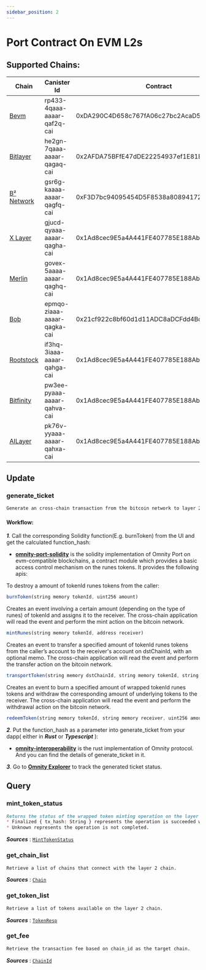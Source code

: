 ```yaml
---
sidebar_position: 2
---
```


# Port Contract On EVM L2s
## Supported Chains:
| Chain | Canister Id | Contract |
| --- | --- | --- |
| [Bevm](https://www.bevm.io/) | rp433-4qaaa-aaaar-qaf2q-cai | 0xDA290C4D658c767fA06c27bc2AcaD59bDFCCff4A |
| [Bitlayer](https://www.bitlayer.org/) | he2gn-7qaaa-aaaar-qagaq-cai | 0x2AFDA75BFfE47dDE22254937ef1E81E1C32B90d9 |
| [B² Network](https://www.bsquared.network/) | gsr6g-kaaaa-aaaar-qagfq-cai | 0xF3D7bc94095454D5F8538a808941729c9B3D3B7A |
| [X Layer](https://www.okx.com/xlayer) | gjucd-qyaaa-aaaar-qagha-cai | 0x1Ad8cec9E5a4A441FE407785E188AbDeb4371468 |
| [Merlin](https://merlinchain.io) | govex-5aaaa-aaaar-qaghq-cai | 0x1Ad8cec9E5a4A441FE407785E188AbDeb4371468 |
| [Bob](https://www.gobob.xyz/) | epmqo-ziaaa-aaaar-qagka-cai | 0x21cf922c8bf60d1d11ADC8aDCFdd4BdAae9e8320 |
| [Rootstock](https://rootstock.io/) | if3hq-3iaaa-aaaar-qahga-cai | 0x1Ad8cec9E5a4A441FE407785E188AbDeb4371468 |
| [Bitfinity](https://bitfinity.network/) | pw3ee-pyaaa-aaaar-qahva-cai | 0x1Ad8cec9E5a4A441FE407785E188AbDeb4371468 |
| [AILayer](https://ailayer.xyz/) | pk76v-yyaaa-aaaar-qahxa-cai | 0x1Ad8cec9E5a4A441FE407785E188AbDeb4371468 |

## Update
### generate_ticket
```md title="generate_ticket(hash: String) -> Result<(), String>"
Generate an cross-chain transaction from the bitcoin network to layer 2 evm-compatible instances. 
```
#### Workflow: 

***1***. Call the corresponding Solidity function(E.g. burnToken) from the UI and get the calculated function_hash:
- **[omnity-port-solidity](https://github.com/octopus-network/omnity-port-solidity/blob/main/contracts/OmnityPort.sol)** is the solidity implementation of Omnity Port on evm-compatible blockchains, a contract module which provides a basic access control mechanism on the runes tokens. It provides the following apis:

To destroy a amount of tokenId runes tokens from the caller:
```jsx title="Solidity"
burnToken(string memory tokenId, uint256 amount)
```

Creates an event involving a certain amount (depending on the type of runes) of tokenId and assigns it to the receiver. 
The cross-chain application will read the event and perform the mint action on the bitcoin network. 
```jsx title="Solidity"
mintRunes(string memory tokenId, address receiver)
```

Creates an event to transfer a specified amount of tokenId runes tokens from the caller’s account to the receiver's account on dstChainId, with an optional memo.
The cross-chain application will read the event and perform the transfer action on the bitcoin network.
```jsx title="Solidity"
transportToken(string memory dstChainId, string memory tokenId, string memory receiver, uint256 amount, string memory memo)
```

Creates an event to burn a specified amount of wrapped tokenId runes tokens and withdraw the corresponding amount of underlying tokens to the receiver.
The cross-chain application will read the event and perform the withdrawal action on the bitcoin network.
```jsx title="Solidity"
redeemToken(string memory tokenId, string memory receiver, uint256 amount)
```

***2***. Put the function_hash as a parameter into generate_ticket from your dapp( either in ***Rust*** or ***Typescript*** ):
- **[omnity-interoperability](https://github.com/octopus-network/omnity-interoperability/blob/main/route/evm/src/service.rs#L240)** is the rust implementation of Omnity protocol. And you can find the details of generate_ticket in it.

***3***. Go to **[Omnity Explorer](https://explorer.omnity.network/)** to track the generated ticket status.

## Query
### mint_token_status
```md title="mint_token_status(ticket_id: String) -> MintTokenStatus"
Returns the status of the wrapped token minting operation on the layer 2 chain:
* Finalized { tx_hash: String } represents the operation is succeeded with the transaction hash on the layer 2 chain.
* Unknown represents the operation is not completed.
```
***Sources*** : [`MintTokenStatus`](https://github.com/octopus-network/omnity-interoperability/blob/main/types/src/lib.rs#L773)

### get_chain_list
```md title="get_chain_list() -> Vec<Chain>"
Retrieve a list of chains that connect with the layer 2 chain.
```
***Sources*** : [`Chain`](https://github.com/octopus-network/omnity-interoperability/blob/main/route/evm/src/types.rs#L570)

### get_token_list
```md title="get_token_list() -> Vec<TokenResp>"
Retrieve a list of tokens available on the layer 2 chain.
```
***Sources*** : [`TokenResp`](https://github.com/octopus-network/omnity-interoperability/blob/main/route/evm/src/types.rs#L557)

### get_fee
```md title="get_fee(chain_id: ChainId) -> Option<u64>"
Retrieve the transaction fee based on chain_id as the target chain.
```
***Sources*** : [`ChainId`](https://github.com/octopus-network/omnity-interoperability/blob/main/route/evm/src/types.rs#L24)
